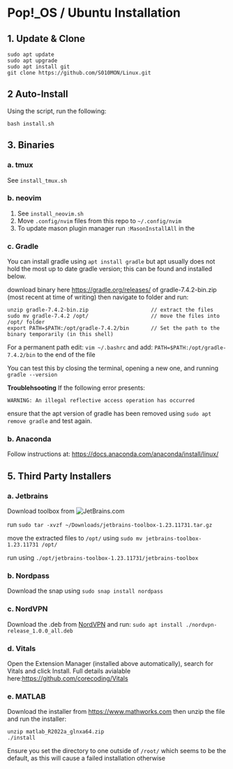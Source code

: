 # Pop!\_OS / Ubuntu Installation
 
## 1. Update & Clone  
    sudo apt update
    sudo apt upgrade
    sudo apt install git
    git clone https://github.com/S010MON/Linux.git
   
## 2 Auto-Install
Using the script, run the following:

    bash install.sh
 
## 3. Binaries

   ### a. tmux
   See `install_tmux.sh` 

   ### b. neovim
   1. See `install_neovim.sh`
   2. Move `.config/nvim` files from this repo to `~/.config/nvim`
   3. To update mason plugin manager run `:MasonInstallAll` in the 

   ### c. Gradle
   You can install gradle using `apt install gradle` but apt usually does not hold the most up to date gradle version; this can be found and installed below. 
   
   download binary here https://gradle.org/releases/ of gradle-7.4.2-bin.zip (most recent at time of writing) then navigate to folder and run:
   
```
unzip gradle-7.4.2-bin.zip                    // extract the files
sudo mv gradle-7.4.2 /opt/                    // move the files into /opt/ folder
export PATH=$PATH:/opt/gradle-7.4.2/bin       // Set the path to the binary temporarily (in this shell)
```
For a permanent path edit: `vim ~/.bashrc`
and add: `PATH=$PATH:/opt/gradle-7.4.2/bin` to the end of the file

You can test this by closing the terminal, opening a new one, and running `gradle --version`

**Troublehsooting** If the following error presents:
```
WARNING: An illegal reflective access operation has occurred
```
ensure that the apt version of gradle has been removed using `sudo apt remove gradle` and test again. 

   ### b. Anaconda
   Follow instructions at: https://docs.anaconda.com/anaconda/install/linux/
    
## 5. Third Party Installers

   ### a. Jetbrains
 
   Download toolbox from ![JetBrains.com](https://www.jetbrains.com/toolbox-app/)
   
   run `sudo tar -xvzf ~/Downloads/jetbrains-toolbox-1.23.11731.tar.gz`
  
   move the extracted files to `/opt/` using `sudo mv jetbrains-toolbox-1.23.11731 /opt/`
   
   run using `./opt/jetbrains-toolbox-1.23.11731/jetbrains-toolbox`
  
   ### b. Nordpass
   
   Download the snap using `sudo snap install nordpass`
   
   ### c. NordVPN
   
   Download the .deb from [NordVPN](https://nordvpn.com/nl/download/) and run: `sudo apt install ./nordvpn-release_1.0.0_all.deb`
   
   ### d. Vitals
   
   Open the Extension Manager (installed above automatically), search for Vitals and click Install. Full details avialable here:https://github.com/corecoding/Vitals
  
   ### e. MATLAB
   
   Download the installer from https://www.mathworks.com then unzip the file and run the installer:
   ```
   unzip matlab_R2022a_glnxa64.zip
   ./install
   ```
   Ensure you set the directory to one outside of `/root/` which seems to be the default, as this will cause a failed installation otherwise
  

    
    

    
